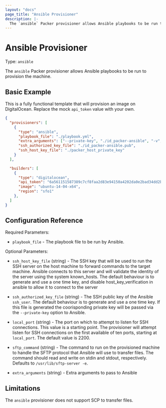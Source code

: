 ```yaml
---
layout: "docs"
page_title: "Ansible Provisioner"
description: |-
  The `ansible` Packer provisioner allows Ansible playbooks to be run to provision the machine. 
---
```


# Ansible Provisioner

Type: `ansible`

The `ansible` Packer provisioner allows Ansible playbooks to be run to provision the machine.

## Basic Example

This is a fully functional template that will provision an image on
DigitalOcean. Replace the mock `api_token` value with your own.

```json
{
  "provisioners": [
    {
      "type": "ansible",
      "playbook_file": "./playbook.yml",
      "extra_arguments": ["--private-key", "./id_packer-ansible", "-v", "-c", "paramiko"],
      "ssh_authorized_key_file": "./id_packer-ansible.pub",
      "ssh_host_key_file": "./packer_host_private_key"
    }
  ],

  "builders": [
    {
      "type": "digitalocean",
      "api_token": "6a561151587389c7cf8faa2d83e94150a4202da0e2bad34dd2bf236018ffaeeb",
      "image": "ubuntu-14-04-x64",
      "region": "sfo1"
    },
  ]
}
```

## Configuration Reference

Required Parameters:

- `playbook_file` - The playbook file to be run by Ansible.

Optional Parameters:

- `ssh_host_key_file` (string) - The SSH key that will be used to run
  the SSH server on the host machine to forward commands to the target
  machine. Ansible connects to this server and will validate the
  identity of the server using the system known_hosts. The default behaviour is
  to generate and use a one time key, and disable
  host_key_verification in ansible to allow it to connect to the
  server 

- `ssh_authorized_key_file` (string) - The SSH public key of the
  Ansible `ssh_user`. The default behaviour is to generate and use a
  one time key. If this file is generated the coorisponding private
  key will be passed via the `--private-key` option to Ansible.

- `local_port` (string) - The port on which to 
  attempt to listen for SSH connections. This value is a starting point.
  The provisioner will attempt listen for SSH connections on the first
  available of ten ports, starting at `local_port`. The default value is 2200.

- `sftp_command` (string) - The command to run on the provisioned machine to handle the
  SFTP protocol that Ansible will use to transfer files. The command should
  read and write on stdin and stdout, respectively. Defaults to
  `/usr/lib/sftp-server -e`.

- `extra_arguments` (string) - Extra arguments to pass to Ansible

## Limitations

The `ansible` provisioner does not support SCP to transfer files.
